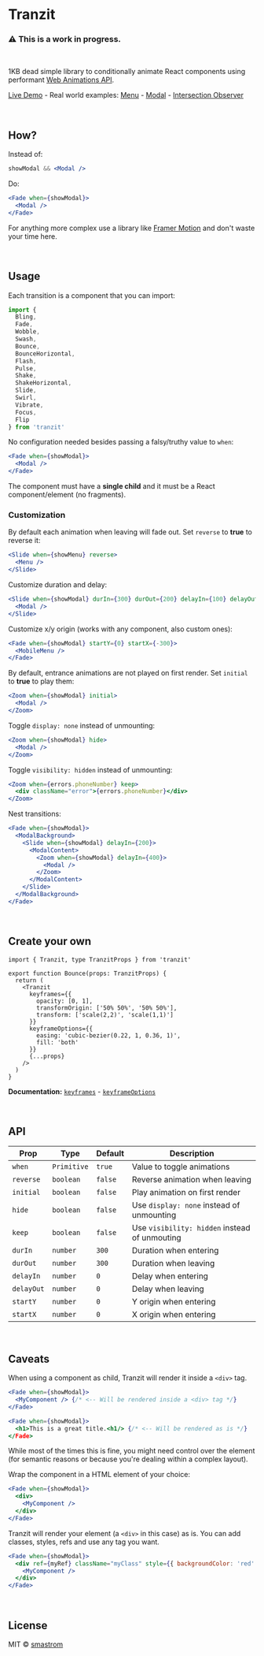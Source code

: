 # Tranzit

### :warning: **This is a work in progress.**

<br />

1KB dead simple library to conditionally animate React components using performant [Web Animations API](https://developer.mozilla.org/en-US/docs/Web/API/Web_Animations_API).

[Live Demo](https://trazit.netlify.app) - Real world examples: [Menu]() - [Modal]() - [Intersection Observer]()

<br />

## How?

Instead of:

```jsx
showModal && <Modal />
```

Do:

```jsx
<Fade when={showModal}>
  <Modal />
</Fade>
```

For anything more complex use a library like [Framer Motion](https://www.framer.com/motion/) and don't waste your time here.

<br />

## Usage

Each transition is a component that you can import:

```js
import {
  Bling,
  Fade,
  Wobble,
  Swash,
  Bounce,
  BounceHorizontal,
  Flash,
  Pulse,
  Shake,
  ShakeHorizontal,
  Slide,
  Swirl,
  Vibrate,
  Focus,
  Flip
} from 'tranzit'
```

No configuration needed besides passing a falsy/truthy value to `when`:

```jsx
<Fade when={showModal}>
  <Modal />
</Fade>
```

The component must have a **single child** and it must be a React component/element (no fragments).

### Customization

By default each animation when leaving will fade out. Set `reverse` to **true** to reverse it:

```jsx
<Slide when={showMenu} reverse>
  <Menu />
</Slide>
```

Customize duration and delay:

```jsx
<Slide when={showModal} durIn={300} durOut={200} delayIn={100} delayOut={0}>
  <Modal />
</Slide>
```

Customize x/y origin (works with any component, also custom ones):

```jsx
<Fade when={showModal} startY={0} startX={-300}>
  <MobileMenu />
</Fade>
```

By default, entrance animations are not played on first render. Set `initial` to **true** to play them:

```jsx
<Zoom when={showModal} initial>
  <Modal />
</Zoom>
```

Toggle `display: none` instead of unmounting:

```jsx
<Zoom when={showModal} hide>
  <Modal />
</Zoom>
```

Toggle `visibility: hidden` instead of unmounting:

```jsx
<Zoom when={errors.phoneNumber} keep>
  <div className="error">{errors.phoneNumber}</div>
</Zoom>
```

Nest transitions:

```jsx
<Fade when={showModal}>
  <ModalBackground>
    <Slide when={showModal} delayIn={200}>
      <ModalContent>
        <Zoom when={showModal} delayIn={400}>
          <Modal />
        </Zoom>
      </ModalContent>
    </Slide>
  </ModalBackground>
</Fade>
```

<br />

## Create your own

```tsx
import { Tranzit, type TranzitProps } from 'tranzit'

export function Bounce(props: TranzitProps) {
  return (
    <Tranzit
      keyframes={{
        opacity: [0, 1],
        transformOrigin: ['50% 50%', '50% 50%'],
        transform: ['scale(2,2)', 'scale(1,1)']
      }}
      keyframeOptions={{
        easing: 'cubic-bezier(0.22, 1, 0.36, 1)',
        fill: 'both'
      }}
      {...props}
    />
  )
}
```

**Documentation:** [`keyframes`](https://developer.mozilla.org/en-US/docs/Web/API/Web_Animations_API/Keyframe_Formats) - [`keyframeOptions`](https://developer.mozilla.org/en-US/docs/Web/API/KeyframeEffect/KeyframeEffect#parameters)

<br />

## API

| Prop       | Type        | Default | Description                                   |
| ---------- | ----------- | ------- | --------------------------------------------- |
| `when`     | `Primitive` | `true`  | Value to toggle animations                    |
| `reverse`  | `boolean`   | `false` | Reverse animation when leaving                |
| `initial`  | `boolean`   | `false` | Play animation on first render                |
| `hide`     | `boolean`   | `false` | Use `display: none` instead of unmounting     |
| `keep`     | `boolean`   | `false` | Use `visibility: hidden` instead of unmouting |
| `durIn`    | `number`    | `300`   | Duration when entering                        |
| `durOut`   | `number`    | `300`   | Duration when leaving                         |
| `delayIn`  | `number`    | `0`     | Delay when entering                           |
| `delayOut` | `number`    | `0`     | Delay when leaving                            |
| `startY`   | `number`    | `0`     | Y origin when entering                        |
| `startX`   | `number`    | `0`     | X origin when entering                        |

<br />

## Caveats

When using a component as child, Tranzit will render it inside a `<div>` tag.

```jsx
<Fade when={showModal}>
  <MyComponent /> {/* <-- Will be rendered inside a <div> tag */}
</Fade>
```

```jsx
<Fade when={showModal}>
  <h1>This is a great title.<h1/> {/* <-- Will be rendered as is */}
</Fade>
```

While most of the times this is fine, you might need control over the element (for semantic reasons or because you're dealing within a complex layout).

Wrap the component in a HTML element of your choice:

```jsx
<Fade when={showModal}>
  <div>
    <MyComponent />
  </div>
</Fade>
```

Tranzit will render your element (a `<div>` in this case) as is. You can add classes, styles, refs and use any tag you want.

```jsx
<Fade when={showModal}>
  <div ref={myRef} className="myClass" style={{ backgroundColor: 'red' }}>
    <MyComponent />
  </div>
</Fade>
```

<br />

## License

MIT © [smastrom](https://github.com/smastrom)
